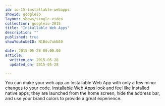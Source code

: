 ```yaml
---
id: io-15-installable-webapps
showid: googleio
layout: shows/single-video
collection: googleio-2015
title: "Installable Web Apps"
description: ""
published: true
showYoutubeID: N1Bdu7ukN40

date: 2015-05-28 00:00:00
article:
  written_on: 2015-05-28
  updated_on: 2015-05-28

---
```


You can make your web app an Installable Web App with only a few minor changes to your code. 
Installable Web Apps look and feel like installed native apps; they are launched from the home screen, 
hide the address bar, and use your brand colors to provide a great experience.